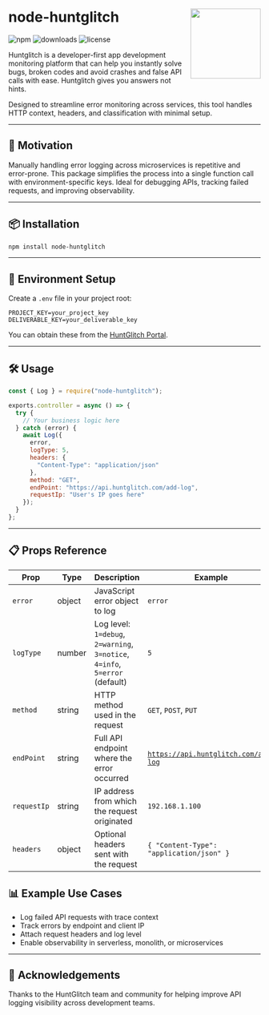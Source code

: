 <h1 align="left">
  node-huntglitch
  <img src="https://app.huntglitch.com/images/logo.svg" align="right" width="140" height="140"/>
</h1>

![npm](https://img.shields.io/npm/v/node-huntglitch)
![downloads](https://img.shields.io/npm/dt/node-huntglitch)
![license](https://img.shields.io/npm/l/node-huntglitch)

Huntglitch is a developer-first app development monitoring platform that can help you instantly solve bugs, broken codes and avoid crashes and false API calls with ease. Huntglitch gives you answers not hints.

Designed to streamline error monitoring across services, this tool handles HTTP context, headers, and classification with minimal setup.

---

## 🚀 Motivation

Manually handling error logging across microservices is repetitive and error-prone. This package simplifies the process into a single function call with environment-specific keys. Ideal for debugging APIs, tracking failed requests, and improving observability.

---

## 📦 Installation

```bash
npm install node-huntglitch
```

---

## 🔐 Environment Setup

Create a `.env` file in your project root:

```env
PROJECT_KEY=your_project_key
DELIVERABLE_KEY=your_deliverable_key
```

You can obtain these from the [HuntGlitch Portal](https://huntglitch.com).

---

## 🛠️ Usage

```js
const { Log } = require("node-huntglitch");

exports.controller = async () => {
  try {
    // Your business logic here
  } catch (error) {
    await Log({
      error,
      logType: 5, 
      headers: {
        "Content-Type": "application/json"
      },
      method: "GET",
      endPoint: "https://api.huntglitch.com/add-log",
      requestIp: "User's IP goes here"
    });
  }
};
```

---

## 📋 Props Reference

| Prop        | Type     | Description                                                     | Example                                              |
|-------------|----------|-----------------------------------------------------------------|------------------------------------------------------|
| `error`     | object   | JavaScript error object to log                                  | `error`                                              |
| `logType`   | number   | Log level: `1=debug`, `2=warning`, `3=notice`, `4=info`, `5=error` (default) | `5`                          |
| `method`    | string   | HTTP method used in the request                                 | `GET`, `POST`, `PUT`                                 |
| `endPoint`  | string   | Full API endpoint where the error occurred                      | <code>https://api.huntglitch.com/add-log</code>      |
| `requestIp` | string   | IP address from which the request originated                    | `192.168.1.100`                                      |
| `headers`   | object   | Optional headers sent with the request                          | `{ "Content-Type": "application/json" }`             |

## 📊 Example Use Cases

- Log failed API requests with trace context
- Track errors by endpoint and client IP
- Attach request headers and log level
- Enable observability in serverless, monolith, or microservices

---

## 🙌 Acknowledgements

Thanks to the HuntGlitch team and community for helping improve API logging visibility across development teams.